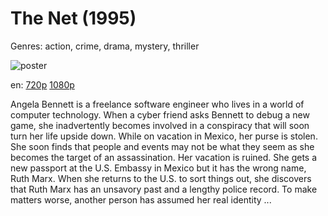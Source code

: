 # The Net (1995)

Genres: action, crime, drama, mystery, thriller

![poster](http://image.tmdb.org/t/p/w500/dtupntUFMD5iXBo8HLfALt2ET4R.jpg)

en:
  [720p](magnet:?xt=urn:btih:DA7628D6CD31CEF63E54DDC3800E817824ABE4CC&tr=udp://glotorrents.pw:6969/announce&tr=udp://tracker.opentrackr.org:1337/announce&tr=udp://torrent.gresille.org:80/announce&tr=udp://tracker.openbittorrent.com:80&tr=udp://tracker.coppersurfer.tk:6969&tr=udp://tracker.leechers-paradise.org:6969&tr=udp://p4p.arenabg.ch:1337&tr=udp://tracker.internetwarriors.net:1337)
  [1080p](magnet:?xt=urn:btih:f6845cde47a805ad8dbfcd2d2f74358404ec22d9&dn=The+Net+%281995%29+1080p+BrRip+x264+-+YIFY&tr=udp%3A%2F%2Ftracker.openbittorrent.com%3A80%2Fannounce&tr=udp%3A%2F%2Fglotorrents.pw%3A6969%2Fannounce&tr=udp%3A%2F%2Ftracker.openbittorrent.com%3A80%2Fannounce&tr=udp%3A%2F%2Ftracker.opentrackr.org%3A1337%2Fannounce&tr=udp%3A%2F%2Fzer0day.to%3A1337%2Fannounce&tr=udp%3A%2F%2Ftracker.coppersurfer.tk%3A6969%2Fannounce)
  


Angela Bennett is a freelance software engineer who lives in a world of computer technology. When a cyber friend asks Bennett to debug a new game, she inadvertently becomes involved in a conspiracy that will soon turn her life upside down. While on vacation in Mexico, her purse is stolen. She soon finds that people and events may not be what they seem as she becomes the target of an assassination. Her vacation is ruined.  She gets a new passport at the U.S. Embassy in Mexico but it has the wrong name, Ruth Marx. When she returns to the U.S. to sort things out, she discovers that Ruth Marx has an unsavory past and a lengthy  police record. To make matters worse, another person has assumed her real identity ...